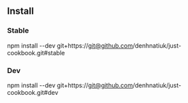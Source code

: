 
## Install

### Stable
npm install --dev git+https://git@github.com/denhnatiuk/just-cookbook.git#stable

### Dev
npm install --dev git+https://git@github.com/denhnatiuk/just-cookbook.git#dev

